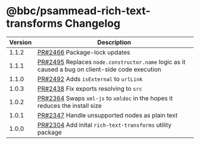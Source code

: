 # @bbc/psammead-rich-text-transforms Changelog

<!-- prettier-ignore -->
| Version | Description |
| ------- | ----------- |
| 1.1.2 | [PR#2466](https://github.com/bbc/psammead/pull/2466) Package-lock updates |
| 1.1.1 | [PR#2495](https://github.com/bbc/psammead/pull/2495) Replaces `node.constructor.name` logic as it caused a bug on client-side code execution |
| 1.1.0 | [PR#2492](https://github.com/bbc/psammead/pull/2492) Adds `isExternal` to `urlLink` |
| 1.0.3 | [PR#2438](https://github.com/bbc/psammead/pull/2438) Fix exports resolving to `src` |
| 1.0.2 | [PR#2364](https://github.com/bbc/psammead/pull/2364) Swaps `xml-js` to `xmldoc` in the hopes it reduces the install size |
| 1.0.1 | [PR#2347](https://github.com/bbc/psammead/pull/2347) Handle unsupported nodes as plain text |
| 1.0.0 | [PR#2304](https://github.com/bbc/psammead/pull/2304) Add inital `rich-text-transforms` utility package |
